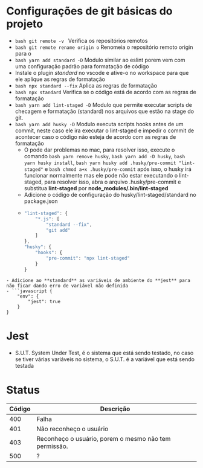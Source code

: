 # Configurações de git básicas do projeto
- ```bash git remote -v ``` Verifica os repositórios remotos
- ```bash git remote rename origin o``` Renomeia o repositório remoto origin para o
- ```bash yarn add standard -D``` Modulo similar ao eslint porem vem com uma configuração padrão para formatação de código
- Instale o plugin *standard* no vscode e ative-o no workspace para que ele aplique as regras de formatação
- ```bash npx standard --fix``` Aplica as regras de formatação
- ```bash npx standard``` Verifica se o código está de acordo com as regras de formatação
- ```bash yarn add lint-staged -D``` Modulo que permite executar scripts de checagem e formatação (standard) nos arquivos que estão na stage do git.
- ```bash yarn add husky -D``` Modulo executa scripts hooks antes de um commit, neste caso ele ira executar o lint-staged e impedir o commit de acontecer caso o código não esteja de acordo com as regras de formatação
  - O pode dar problemas no mac, para resolver isso, execute o comando ```bash yarn remove husky```,  ```bash yarn add -D husky```,  ```bash yarn husky install```,  ```bash yarn husky add .husky/pre-commit "lint-staged"``` e ```bash chmod a+x .husky/pre-commit``` após isso, o husky irá funcionar normalmente mas ele pode não estar executando o lint-staged, para resolver isso, abra o arquivo .husky/pre-commit e substitua **lint-staged** por **node_modules/.bin/lint-staged**
  - Adicione o código de configuração do husky/lint-staged/standard no package.json
  - ```javascript {
    "lint-staged": {
        "*.js": [
            "standard --fix",
            "git add"
        ]
    },
    "husky": {
        "hooks": {
            "pre-commit": "npx lint-staged"
        }
    }
```
- Adicione ao **standard** as variáveis de ambiente do **jest** para não ficar dando erro de variável não definida
- ```javascript {
    "env": {
        "jest": true
    }
}
```

# Jest
- S.U.T. System Under Test, é o sistema que está sendo testado, no caso se tiver várias variáveis no sistema, o S.U.T. é a variável que está sendo testada

# Status
| Código | Descrição                                             |
| ------ | ----------------------------------------------------- |
| 400    | Falha                                                 |
| 401    | Não reconheço o usuário                               |
| 403    | Reconheço o usuário, porem o mesmo não tem permissão. |
| 500    | ?                                                     |
